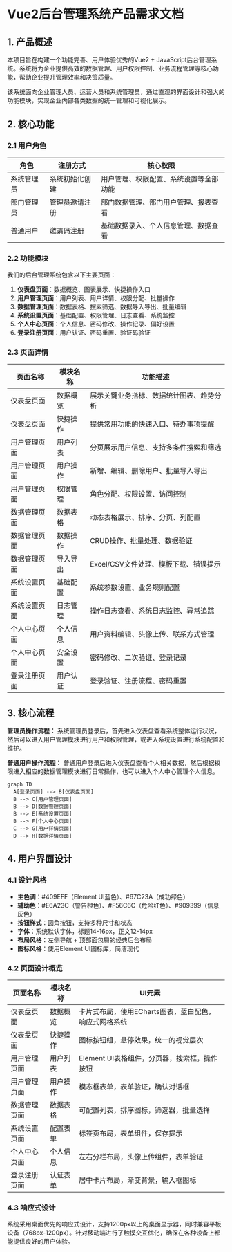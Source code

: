 # Vue2后台管理系统产品需求文档

## 1. 产品概述

本项目旨在构建一个功能完善、用户体验优秀的Vue2 + JavaScript后台管理系统。系统将为企业提供高效的数据管理、用户权限控制、业务流程管理等核心功能，帮助企业提升管理效率和决策质量。

该系统面向企业管理人员、运营人员和系统管理员，通过直观的界面设计和强大的功能模块，实现企业内部各类数据的统一管理和可视化展示。

## 2. 核心功能

### 2.1 用户角色

| 角色 | 注册方式 | 核心权限 |
|------|----------|----------|
| 系统管理员 | 系统初始化创建 | 用户管理、权限配置、系统设置等全部功能 |
| 部门管理员 | 管理员邀请注册 | 部门数据管理、部门用户管理、报表查看 |
| 普通用户 | 邀请码注册 | 基础数据录入、个人信息管理、数据查看 |

### 2.2 功能模块

我们的后台管理系统包含以下主要页面：

1. **仪表盘页面**：数据概览、图表展示、快捷操作入口
2. **用户管理页面**：用户列表、用户详情、权限分配、批量操作
3. **数据管理页面**：数据表格、搜索筛选、数据导入导出、批量编辑
4. **系统设置页面**：基础配置、权限管理、日志查看、系统监控
5. **个人中心页面**：个人信息、密码修改、操作记录、偏好设置
6. **登录注册页面**：用户认证、密码重置、验证码验证

### 2.3 页面详情

| 页面名称 | 模块名称 | 功能描述 |
|----------|----------|----------|
| 仪表盘页面 | 数据概览 | 展示关键业务指标、数据统计图表、趋势分析 |
| 仪表盘页面 | 快捷操作 | 提供常用功能的快速入口、待办事项提醒 |
| 用户管理页面 | 用户列表 | 分页展示用户信息、支持多条件搜索和筛选 |
| 用户管理页面 | 用户操作 | 新增、编辑、删除用户、批量导入导出 |
| 用户管理页面 | 权限管理 | 角色分配、权限设置、访问控制 |
| 数据管理页面 | 数据表格 | 动态表格展示、排序、分页、列配置 |
| 数据管理页面 | 数据操作 | CRUD操作、批量处理、数据验证 |
| 数据管理页面 | 导入导出 | Excel/CSV文件处理、模板下载、错误提示 |
| 系统设置页面 | 基础配置 | 系统参数设置、业务规则配置 |
| 系统设置页面 | 日志管理 | 操作日志查看、系统日志监控、异常追踪 |
| 个人中心页面 | 个人信息 | 用户资料编辑、头像上传、联系方式管理 |
| 个人中心页面 | 安全设置 | 密码修改、二次验证、登录记录 |
| 登录注册页面 | 用户认证 | 登录验证、注册流程、密码重置 |

## 3. 核心流程

**管理员操作流程：**
系统管理员登录后，首先进入仪表盘查看系统整体运行状况，然后可以进入用户管理模块进行用户和权限管理，或进入系统设置进行系统配置和维护。

**普通用户操作流程：**
普通用户登录后进入仪表盘查看个人相关数据，然后根据权限进入相应的数据管理模块进行日常操作，也可以进入个人中心管理个人信息。

```mermaid
graph TD
  A[登录页面] --> B[仪表盘页面]
  B --> C[用户管理页面]
  B --> D[数据管理页面]
  B --> E[系统设置页面]
  B --> F[个人中心页面]
  C --> G[用户详情页面]
  D --> H[数据详情页面]
```

## 4. 用户界面设计

### 4.1 设计风格

- **主色调**：#409EFF（Element UI蓝色）、#67C23A（成功绿色）
- **辅助色**：#E6A23C（警告橙色）、#F56C6C（危险红色）、#909399（信息灰色）
- **按钮样式**：圆角按钮，支持多种尺寸和状态
- **字体**：系统默认字体，标题14-16px，正文12-14px
- **布局风格**：左侧导航 + 顶部面包屑的经典后台布局
- **图标风格**：使用Element UI图标库，简洁现代

### 4.2 页面设计概览

| 页面名称 | 模块名称 | UI元素 |
|----------|----------|--------|
| 仪表盘页面 | 数据概览 | 卡片式布局，使用ECharts图表，蓝白配色，响应式网格系统 |
| 仪表盘页面 | 快捷操作 | 图标按钮组，悬停效果，统一的视觉层次 |
| 用户管理页面 | 用户列表 | Element UI表格组件，分页器，搜索框，操作按钮 |
| 用户管理页面 | 用户操作 | 模态框表单，表单验证，确认对话框 |
| 数据管理页面 | 数据表格 | 可配置列表，排序图标，筛选器，批量选择 |
| 系统设置页面 | 配置表单 | 标签页布局，表单组件，保存提示 |
| 个人中心页面 | 个人信息 | 左右分栏布局，头像上传组件，表单验证 |
| 登录注册页面 | 认证表单 | 居中卡片布局，渐变背景，输入框图标 |

### 4.3 响应式设计

系统采用桌面优先的响应式设计，支持1200px以上的桌面显示器，同时兼容平板设备（768px-1200px）。针对移动端进行了触摸交互优化，确保在各种设备上都能提供良好的用户体验。